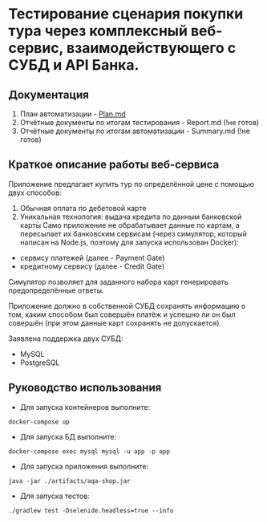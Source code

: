 # Тестирование сценария покупки тура через комплексный веб-сервис, взаимодействующего с СУБД и API Банка.
## Документация

1. План автоматизации - [Plan.md](https://github.com/leonnika/aqa-diplom/blob/master/doc/Plan.md)
2. Отчётные документы по итогам тестирования - Report.md (!не готов)
3. Отчётные документы по итогам автоматизации - Summary.md (!не готов)

## Краткое описание работы веб-сервиса
Приложение предлагает купить тур по определённой цене с помощью двух способов:

1. Обычная оплата по дебетовой карте
2. Уникальная технология: выдача кредита по данным банковской карты
Само приложение не обрабатывает данные по картам, а пересылает их банковским сервисам (через симулятор, который написан на Node.js, поэтому для запуска использован Docker):

* сервису платежей (далее - Payment Gate)
* кредитному сервису (далее - Credit Gate)

Симулятор позволяет для заданного набора карт генерировать предопределённые ответы.

Приложение должно в собственной СУБД сохранять информацию о том, каким способом был совершён платёж и успешно ли он был совершён (при этом данные карт сохранять не допускается).

Заявлена поддержка двух СУБД:

* MySQL
* PostgreSQL


## Руководство использования

* Для запуска контейнеров выполните:

```
docker-compose up
```

* Для запуска БД выполните:
 
```
docker-compose exec mysql mysql -u app -p app

```

* Для запуска приложения выполните:

```
java -jar ./artifacts/aqa-shop.jar

```

* Для запуска тестов:

```
./gradlew test -Dselenide.headless=true --info
```


